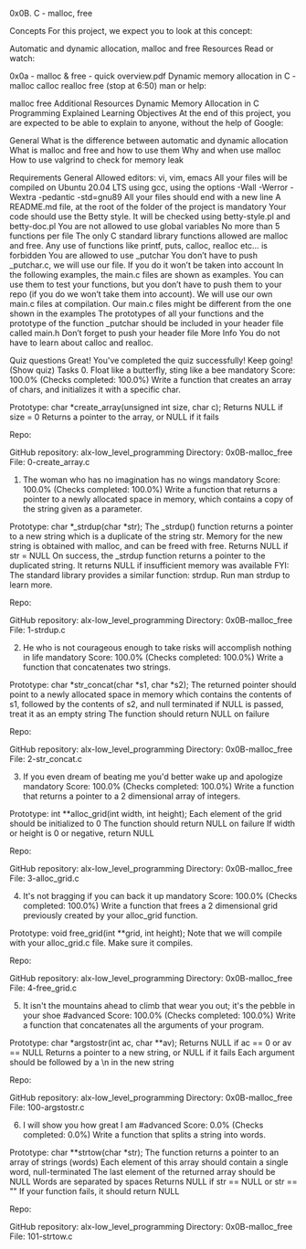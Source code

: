 0x0B. C - malloc, free

Concepts
For this project, we expect you to look at this concept:

Automatic and dynamic allocation, malloc and free
Resources
Read or watch:

0x0a - malloc & free - quick overview.pdf
Dynamic memory allocation in C - malloc calloc realloc free (stop at 6:50)
man or help:

malloc
free
Additional Resources
Dynamic Memory Allocation in C Programming Explained
Learning Objectives
At the end of this project, you are expected to be able to explain to anyone, without the help of Google:

General
What is the difference between automatic and dynamic allocation
What is malloc and free and how to use them
Why and when use malloc
How to use valgrind to check for memory leak

Requirements
General
Allowed editors: vi, vim, emacs
All your files will be compiled on Ubuntu 20.04 LTS using gcc, using the options -Wall -Werror -Wextra -pedantic -std=gnu89
All your files should end with a new line
A README.md file, at the root of the folder of the project is mandatory
Your code should use the Betty style. It will be checked using betty-style.pl and betty-doc.pl
You are not allowed to use global variables
No more than 5 functions per file
The only C standard library functions allowed are malloc and free. Any use of functions like printf, puts, calloc, realloc etc… is forbidden
You are allowed to use _putchar
You don’t have to push _putchar.c, we will use our file. If you do it won’t be taken into account
In the following examples, the main.c files are shown as examples. You can use them to test your functions, but you don’t have to push them to your repo (if you do we won’t take them into account). We will use our own main.c files at compilation. Our main.c files might be different from the one shown in the examples
The prototypes of all your functions and the prototype of the function _putchar should be included in your header file called main.h
Don’t forget to push your header file
More Info
You do not have to learn about calloc and realloc.

Quiz questions
Great! You've completed the quiz successfully! Keep going! (Show quiz)
Tasks
0. Float like a butterfly, sting like a bee
mandatory
Score: 100.0% (Checks completed: 100.0%)
Write a function that creates an array of chars, and initializes it with a specific char.

Prototype: char *create_array(unsigned int size, char c);
Returns NULL if size = 0
Returns a pointer to the array, or NULL if it fails

Repo:

GitHub repository: alx-low_level_programming
Directory: 0x0B-malloc_free
File: 0-create_array.c
    
1. The woman who has no imagination has no wings
mandatory
Score: 100.0% (Checks completed: 100.0%)
Write a function that returns a pointer to a newly allocated space in memory, which contains a copy of the string given as a parameter.

Prototype: char *_strdup(char *str);
The _strdup() function returns a pointer to a new string which is a duplicate of the string str. Memory for the new string is obtained with malloc, and can be freed with free.
Returns NULL if str = NULL
On success, the _strdup function returns a pointer to the duplicated string. It returns NULL if insufficient memory was available
FYI: The standard library provides a similar function: strdup. Run man strdup to learn more.

Repo:

GitHub repository: alx-low_level_programming
Directory: 0x0B-malloc_free
File: 1-strdup.c
    
2. He who is not courageous enough to take risks will accomplish nothing in life
mandatory
Score: 100.0% (Checks completed: 100.0%)
Write a function that concatenates two strings.

Prototype: char *str_concat(char *s1, char *s2);
The returned pointer should point to a newly allocated space in memory which contains the contents of s1, followed by the contents of s2, and null terminated
if NULL is passed, treat it as an empty string
The function should return NULL on failure

Repo:

GitHub repository: alx-low_level_programming
Directory: 0x0B-malloc_free
File: 2-str_concat.c
    
3. If you even dream of beating me you'd better wake up and apologize
mandatory
Score: 100.0% (Checks completed: 100.0%)
Write a function that returns a pointer to a 2 dimensional array of integers.

Prototype: int **alloc_grid(int width, int height);
Each element of the grid should be initialized to 0
The function should return NULL on failure
If width or height is 0 or negative, return NULL

Repo:

GitHub repository: alx-low_level_programming
Directory: 0x0B-malloc_free
File: 3-alloc_grid.c
    
4. It's not bragging if you can back it up
mandatory
Score: 100.0% (Checks completed: 100.0%)
Write a function that frees a 2 dimensional grid previously created by your alloc_grid function.

Prototype: void free_grid(int **grid, int height);
Note that we will compile with your alloc_grid.c file. Make sure it compiles.

Repo:

GitHub repository: alx-low_level_programming
Directory: 0x0B-malloc_free
File: 4-free_grid.c
    
5. It isn't the mountains ahead to climb that wear you out; it's the pebble in your shoe
#advanced
Score: 100.0% (Checks completed: 100.0%)
Write a function that concatenates all the arguments of your program.

Prototype: char *argstostr(int ac, char **av);
Returns NULL if ac == 0 or av == NULL
Returns a pointer to a new string, or NULL if it fails
Each argument should be followed by a \n in the new string

Repo:

GitHub repository: alx-low_level_programming
Directory: 0x0B-malloc_free
File: 100-argstostr.c
    
6. I will show you how great I am
#advanced
Score: 0.0% (Checks completed: 0.0%)
Write a function that splits a string into words.

Prototype: char **strtow(char *str);
The function returns a pointer to an array of strings (words)
Each element of this array should contain a single word, null-terminated
The last element of the returned array should be NULL
Words are separated by spaces
Returns NULL if str == NULL or str == ""
If your function fails, it should return NULL

Repo:

GitHub repository: alx-low_level_programming
Directory: 0x0B-malloc_free
File: 101-strtow.c
